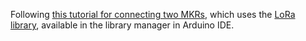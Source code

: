 Following [this tutorial for connecting two MKRs](https://docs.arduino.cc/tutorials/mkr-wan-1310/lora-send-and-receive), which uses the [LoRa library](https://github.com/sandeepmistry/arduino-LoRa), available in the library manager in Arduino IDE.
